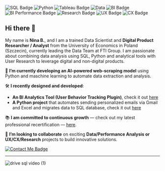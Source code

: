 ![SQL Badge](https://img.shields.io/badge/SQL-FFD700) ![Python](https://img.shields.io/badge/Python-006400) ![Tableau Badge](https://img.shields.io/badge/DataVisualisation-8A2BE2) 
![Data](https://img.shields.io/badge/DataAnalysis-007ACC?style=flat-square) ![BI Badge](https://img.shields.io/badge/Business%20Intelligence-000080?style=flat-square) ![BI Performance Badge](https://img.shields.io/badge/Performance%20-008B8B?style=flat-square)
 ![Research Badge](https://img.shields.io/badge/Research%20-FF0000?style=flat-square) ![UX Badge](https://img.shields.io/badge/UX-800000?style=flat-square) ![CX Badge](https://img.shields.io/badge/CX-660000?style=flat-square)







## Hi there 👋 

My name is **Nina B.**, and I am a trained Data Scientist and **Digital Product Researcher / Analyst** from the University of Economics in Poland (Szczecin), currently leading the Data Team at FTI Group. 
I am passionate about combining data analysis using SQL, Python and analytical tools with User Research to leverage digital and non-digital products.

:seedling: **I’m currently developing an AI-powered web-scraping model** using Python and maschine learning
to automate data extraction and analysis.

:hammer_and_wrench: **I recently designed and developed**:  
- **An BI Analytics Tool (User Behavior Tracking Plugin)**, check it out [here](https://github.com/ninryt/mixpanel-tracker_wp)
- **A Python project** that automates sending personalized emails via Gmail and Excel and migrates data to SQL database, check it out [here](https://github.com/ninryt/automated-email-sender)

:books: **I am committed to continuous growth** — check out my latest professional recertification  — [here](./recertification.md).

:handshake: **I’m looking to collaborate** on exciting **Data/Performance Analysis or UX/CX/Research** projects to build innovative solutions.


[![Contact Me Badge](https://img.shields.io/badge/Contact%20Me-FFD700?style=for-the-badge&logo=gmail&logoColor=black)](mailto:nbryttel@gmail.com)

---


![drive sql video (1)](https://github.com/user-attachments/assets/4b950894-6614-446f-bcca-703cffe53c77)
<!--
**ninryt/ninryt** is a ✨ _special_ ✨ repository because its `README.md` (this file) appears on your GitHub profile.

Here are some ideas to get you started:

- 🔭 I’m currently working on ...
- 🌱 I’m currently learning ...
- 👯 I’m looking to collaborate on ...
- 🤔 I’m looking for help with ...
- 💬 Ask me about ...
- 📫 How to reach me: ...
- 😄 Pronouns: ...
- ⚡ Fun fact: ...
-->

